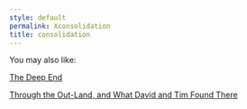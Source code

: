 ```yaml
---
style: default
permalink: Xconsolidation
title: consolidation
---
```

You may also like:

[The Deep End](http://scp-wiki.net/the-deep-end)

[Through the Out-Land, and What David and Tim Found There](http://scp-wiki.net/through-the-out-land-and-what-david-and-tim-found-there)

